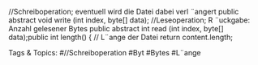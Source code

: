 //Schreiboperation; eventuell wird die Datei dabei verl ¨angert
public abstract void write (int index, byte[] data);
//Leseoperation; R ¨uckgabe: Anzahl gelesener Bytes
public abstract int read (int index, byte[] data);public int length() { // L¨ange der Datei
return content.length;

   Tags & Topics:
   #//Schreiboperation
   #Byt
   #Bytes
   #L¨ange